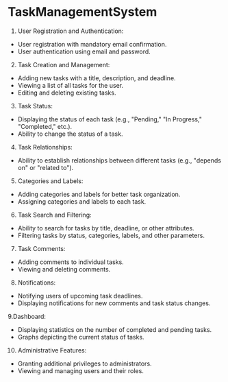 # TaskManagementSystem
1. User Registration and Authentication:
   
- User registration with mandatory email confirmation.
- User authentication using email and password.
  
2. Task Creation and Management:
  
- Adding new tasks with a title, description, and deadline.
- Viewing a list of all tasks for the user.
- Editing and deleting existing tasks.
  
3. Task Status:

- Displaying the status of each task (e.g., "Pending," "In Progress," "Completed," etc.).
- Ability to change the status of a task.
  
4. Task Relationships:

 - Ability to establish relationships between different tasks (e.g., "depends on" or "related to").
   
5. Categories and Labels:

- Adding categories and labels for better task organization.
- Assigning categories and labels to each task.
  
6. Task Search and Filtering:

- Ability to search for tasks by title, deadline, or other attributes.
- Filtering tasks by status, categories, labels, and other parameters.
  
7. Task Comments:

- Adding comments to individual tasks.
- Viewing and deleting comments.

8. Notifications:

- Notifying users of upcoming task deadlines.
- Displaying notifications for new comments and task status changes.
  
9.Dashboard:

- Displaying statistics on the number of completed and pending tasks.
- Graphs depicting the current status of tasks.

10. Administrative Features:
    
- Granting additional privileges to administrators.
- Viewing and managing users and their roles.
